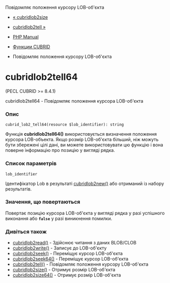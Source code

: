Повідомляє положення курсору LOB-об'єкта

-   [« cubridlob2size](function.cubrid-lob2-size.html)
    
-   [cubridlob2tell »](function.cubrid-lob2-tell.html)
    
-   [PHP Manual](index.md)
    
-   [Функции CUBRID](ref.cubrid.md)
    
-   Повідомляє положення курсору LOB-об'єкта
    

# cubridlob2tell64

(PECL CUBRID >= 8.4.1)

cubridlob2tell64 - Повідомляє положення курсора LOB-об'єкта

### Опис

```methodsynopsis
cubrid_lob2_tell64(resource $lob_identifier): string
```

Функція **cubridlob2tell64()** використовується визначення положення курсора LOB-объекта. Якщо розмір LOB-об'єкта більший, ніж можуть бути збережені цілі дані, ви можете використовувати цю функцію і вона поверне інформацію про позицію у вигляді рядка.

### Список параметрів

`lob_identifier`

Ідентифікатор Lob в результаті [cubridlob2new()](function.cubrid-lob2-new.html) або отриманий із набору результатів.

### Значення, що повертаються

Повертає позицію курсора LOB-об'єкта у вигляді рядка у разі успішного виконання або **`false`** у разі виникнення помилки.

### Дивіться також

-   [cubridlob2read()](function.cubrid-lob2-read.html) - Здійснює читання з даних BLOB/CLOB
-   [cubridlob2write()](function.cubrid-lob2-write.html) - Записує до LOB-об'єкту
-   [cubridlob2seek()](function.cubrid-lob2-seek.html) - Переміщує курсор LOB-об'єкта
-   [cubridlob2seek64()](function.cubrid-lob2-seek64.html) - Переміщує курсор LOB-об'єкта
-   [cubridlob2tell()](function.cubrid-lob2-tell.html) - Повідомляє положення курсору LOB-об'єкта
-   [cubridlob2size()](function.cubrid-lob2-size.html) - Отримує розмір LOB-об'єкта
-   [cubridlob2size64()](function.cubrid-lob2-size64.html) - Отримує розмір LOB-об'єкта